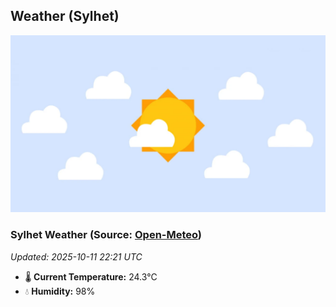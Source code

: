 ## Weather (Sylhet)
![](/weather.webp)
<!-- WEATHER-START -->
### Sylhet Weather (Source: [Open-Meteo](https://open-meteo.com))
_Updated: 2025-10-11 22:21 UTC_
* 🌡️ **Current Temperature:** 24.3°C
* 💧 **Humidity:** 98%
<!-- WEATHER-END -->






















































































































































